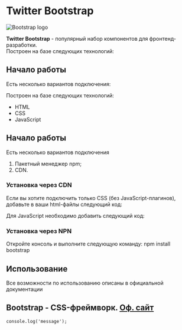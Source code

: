 # Twitter Bootstrap

![Bootstrap logo](https://i.imgur.com/ghtywl2.png)<br>


**Twitter Bootstrap** - популярный набор компонентов для фронтенд-разработки.<br>
Построен на базе следующих технологий:



## Начало работы
Есть несколько вариантов подключения:

Построен на базе следующих технологий:
* HTML
* CSS
* JavaScript

## Начало работы
Есть несколько вариантов подключения
1. Пакетный менеджер npm;
1. CDN.


### Установка через CDN
Если вы хотите подключить только CSS (без JavaScript-плагинов),<br>
добавьте в ваши html-файлы следующий код:

Для JavaScript необходимо добавить следующий код:

### Установка через NPN
Откройте консоль и выполните следующую команду: npm install bootstrap

## Использование
Все возможности по использованию описаны в официальной документации

## Bootstrap - CSS-фреймворк. [Оф. сайт](https://getbootstrap.com)

```javasript
console.log('message');
```



